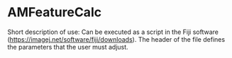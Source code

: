 # AMFeatureCalc
Short description of use:
Can be executed as a script in the Fiji software (https://imagej.net/software/fiji/downloads). The header of the file defines the parameters that the user must adjust.
